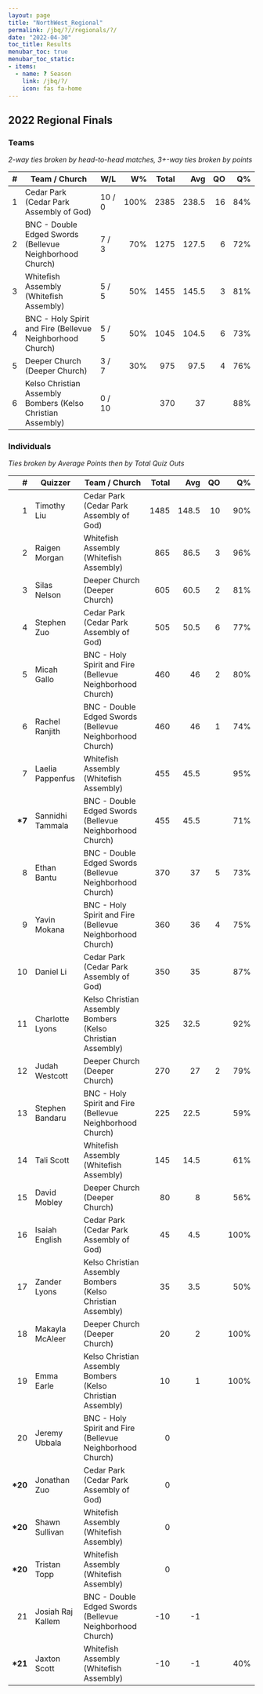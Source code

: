 ```yaml
---
layout: page
title: "NorthWest_Regional"
permalink: /jbq/?//regionals/?/
date: "2022-04-30"
toc_title: Results
menubar_toc: true
menubar_toc_static:
- items:
  - name: ? Season
    link: /jbq/?/
    icon: fas fa-home
---
```


## 2022 Regional Finals

### Teams

*2-way ties broken by head-to-head matches, 3+-way ties broken by points*

| # | Team / Church                                               | W/L    | W%   | Total | Avg   | QO | Q%  |
|--:|-------------------------------------------------------------|--------|-----:|------:|------:|---:|----:|
| 1 | Cedar Park (Cedar Park Assembly of God)                     | 10 / 0 | 100% | 2385  | 238.5 | 16 | 84% |
| 2 | BNC - Double Edged Swords (Bellevue Neighborhood Church)    | 7 / 3  | 70%  | 1275  | 127.5 | 6  | 72% |
| 3 | Whitefish Assembly (Whitefish Assembly)                     | 5 / 5  | 50%  | 1455  | 145.5 | 3  | 81% |
| 4 | BNC - Holy Spirit and Fire (Bellevue Neighborhood Church)   | 5 / 5  | 50%  | 1045  | 104.5 | 6  | 73% |
| 5 | Deeper Church (Deeper Church)                               | 3 / 7  | 30%  | 975   | 97.5  | 4  | 76% |
| 6 | Kelso Christian Assembly Bombers (Kelso Christian Assembly) | 0 / 10 |      | 370   | 37    |    | 88% |

### Individuals

*Ties broken by Average Points then by Total Quiz Outs*

| #        | Quizzer           | Team / Church                                               | Total | Avg   | QO | Q%   |
|---------:|-------------------|-------------------------------------------------------------|------:|------:|---:|-----:|
| 1        | Timothy Liu       | Cedar Park (Cedar Park Assembly of God)                     | 1485  | 148.5 | 10 | 90%  |
| 2        | Raigen Morgan     | Whitefish Assembly (Whitefish Assembly)                     | 865   | 86.5  | 3  | 96%  |
| 3        | Silas Nelson      | Deeper Church (Deeper Church)                               | 605   | 60.5  | 2  | 81%  |
| 4        | Stephen Zuo       | Cedar Park (Cedar Park Assembly of God)                     | 505   | 50.5  | 6  | 77%  |
| 5        | Micah Gallo       | BNC - Holy Spirit and Fire (Bellevue Neighborhood Church)   | 460   | 46    | 2  | 80%  |
| 6        | Rachel Ranjith    | BNC - Double Edged Swords (Bellevue Neighborhood Church)    | 460   | 46    | 1  | 74%  |
| 7        | Laelia Pappenfus  | Whitefish Assembly (Whitefish Assembly)                     | 455   | 45.5  |    | 95%  |
| **\*7**  | Sannidhi Tammala  | BNC - Double Edged Swords (Bellevue Neighborhood Church)    | 455   | 45.5  |    | 71%  |
| 8        | Ethan Bantu       | BNC - Double Edged Swords (Bellevue Neighborhood Church)    | 370   | 37    | 5  | 73%  |
| 9        | Yavin Mokana      | BNC - Holy Spirit and Fire (Bellevue Neighborhood Church)   | 360   | 36    | 4  | 75%  |
| 10       | Daniel Li         | Cedar Park (Cedar Park Assembly of God)                     | 350   | 35    |    | 87%  |
| 11       | Charlotte Lyons   | Kelso Christian Assembly Bombers (Kelso Christian Assembly) | 325   | 32.5  |    | 92%  |
| 12       | Judah Westcott    | Deeper Church (Deeper Church)                               | 270   | 27    | 2  | 79%  |
| 13       | Stephen Bandaru   | BNC - Holy Spirit and Fire (Bellevue Neighborhood Church)   | 225   | 22.5  |    | 59%  |
| 14       | Tali Scott        | Whitefish Assembly (Whitefish Assembly)                     | 145   | 14.5  |    | 61%  |
| 15       | David Mobley      | Deeper Church (Deeper Church)                               | 80    | 8     |    | 56%  |
| 16       | Isaiah English    | Cedar Park (Cedar Park Assembly of God)                     | 45    | 4.5   |    | 100% |
| 17       | Zander Lyons      | Kelso Christian Assembly Bombers (Kelso Christian Assembly) | 35    | 3.5   |    | 50%  |
| 18       | Makayla McAleer   | Deeper Church (Deeper Church)                               | 20    | 2     |    | 100% |
| 19       | Emma Earle        | Kelso Christian Assembly Bombers (Kelso Christian Assembly) | 10    | 1     |    | 100% |
| 20       | Jeremy Ubbala     | BNC - Holy Spirit and Fire (Bellevue Neighborhood Church)   | 0     |       |    |      |
| **\*20** | Jonathan Zuo      | Cedar Park (Cedar Park Assembly of God)                     | 0     |       |    |      |
| **\*20** | Shawn Sullivan    | Whitefish Assembly (Whitefish Assembly)                     | 0     |       |    |      |
| **\*20** | Tristan Topp      | Whitefish Assembly (Whitefish Assembly)                     | 0     |       |    |      |
| 21       | Josiah Raj Kallem | BNC - Double Edged Swords (Bellevue Neighborhood Church)    | -10   | -1    |    |      |
| **\*21** | Jaxton Scott      | Whitefish Assembly (Whitefish Assembly)                     | -10   | -1    |    | 40%  |

